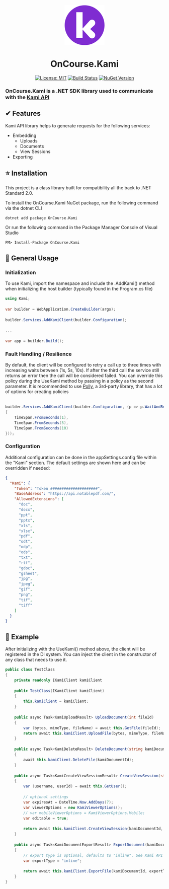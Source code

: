<div align="center">

![Kami logo](kami.png)

# OnCourse.Kami

</div>

<div align="center">

[![License: MIT](https://img.shields.io/badge/license-MIT-blue.svg)](https://opensource.org/licenses/MIT)
[![Build Status](https://github.com/oncoursesystems/kami-sdk/actions/workflows/ci.yml/badge.svg?branch=master)](https://github.com/oncoursesystems/kami-sdk/actions/workflows/ci.yml)
[![NuGet Version](https://img.shields.io/nuget/v/OnCourse.Kami)](https://www.nuget.org/packages/OnCourse.Kami/)

</div>

### OnCourse.Kami is a .NET SDK library used to communicate with the [Kami API](https://kamiembeddingapi.docs.apiary.io/)

## ✔ Features

Kami API library helps to generate requests for the following services:

- Embedding
  - Uploads
  - Documents
  - View Sessions
- Exporting

## ⭐ Installation

This project is a class library built for compatibility all the back to .NET Standard 2.0.

To install the OnCourse.Kami NuGet package, run the following command via the dotnet CLI

```
dotnet add package OnCourse.Kami
```

Or run the following command in the Package Manager Console of Visual Studio

```
PM> Install-Package OnCourse.Kami
```

## 📕 General Usage

### Initialization

To use Kami, import the namespace and include the .AddKami() method when initializing the host builder (typically
found in the Program.cs file)

```csharp
using Kami;

var builder = WebApplication.CreateBuilder(args);

builder.Services.AddKamiClient(builder.Configuration);

...

var app = builder.Build();

```

### Fault Handling / Resilience

By default, the client will be configured to retry a call up to three times with increasing waits between (1s, 5s, 10s). If after the third call the service still returns an error then the call will be considered failed. You can override this policy during the UseKami method by passing in a policy as the second parameter. It is recommended to use [Polly](https://github.com/App-vNext/Polly), a 3rd-party library, that has a lot of options for creating policies

```csharp

builder.Services.AddKamiClient(builder.Configuration, (p => p.WaitAndRetryAsync(new[]
{
    TimeSpan.FromSeconds(1),
    TimeSpan.FromSeconds(5),
    TimeSpan.FromSeconds(10)
}));

```

### Configuration

Additional configuration can be done in the appSettings.config file within the "Kami" section. The default settings are shown here and can be overridden if needed:

```json
{
  "Kami": {
    "Token": "Token #####################",
    "BaseAddress": "https://api.notablepdf.com/",
    "AllowedExtensions": [
      "doc",
      "docx",
      "ppt",
      "pptx",
      "xls",
      "xlsx",
      "pdf",
      "odt",
      "odp",
      "ods",
      "txt",
      "rtf",
      "gdoc",
      "gsheet",
      "jpg",
      "jpeg",
      "gif",
      "png",
      "tif",
      "tiff"
    ]
  }
}
```

## 🚀 Example

After initializing with the UseKami() method above, the client will be registered in the DI system. You can inject the client in the constructor of any class that needs to use it.

```csharp
public class TestClass
{
    private readonly IKamiClient kamiClient

    public TestClass(IKamiClient kamiClient)
    {
        this.kamiClient = kamiClient;
    }

    public async Task<KamiUploadResult> UploadDocument(int fileId)
    {
        var (bytes, mimeType, fileName) = await this.GetFile(fileId);
        return await this.kamiClient.UploadFile(bytes, mimeType, fileName);
    }

    public async Task<KamiDeleteResult> DeleteDocument(string kamiDocumentId)
    {
        await this.kamiClient.DeleteFile(kamiDocumentId);
    }

    public async Task<KamiCreateViewSessionResult> CreateViewSession(string kamiDocumentId)
    {
        var (username, userId) = await this.GetUser();

        // optional settings
        var expiresAt = DateTime.Now.AddDays(7);
        var viewerOptions = new KamiViewerOptions();
        // var mobileViewerOptions = KamiViewerOptions.Mobile;
        var editable = true;

        return await this.kamiClient.CreateViewSession(kamiDocumentId, username, userId, expiresAt, viewerOptions, editable);
    }

    public async Task<KamiDocumentExportResult> ExportDocument(kamiDocumentId)
    {
        // export type is optional, defaults to "inline". See Kami API documentation site for more options and what they do
        var exportType = "inline";

        return await this.kamiClient.ExportFile(kamiDocumentId, exportType);
    }
}
```
